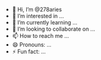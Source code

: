 - 👋 Hi, I’m @278aries
- 👀 I’m interested in ...
- 🌱 I’m currently learning ...
- 💞️ I’m looking to collaborate on ...
- 📫 How to reach me ...
- 😄 Pronouns: ...
- ⚡ Fun fact: ...

<!---
278aries/278aries is a ✨ special ✨ repository because its `README.md` (this file) appears on your GitHub profile.
You can click the Preview link to take a look at your changes.
--->
